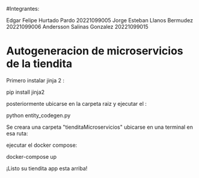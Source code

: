 #Integrantes:

Edgar Felipe Hurtado Pardo 20221099005 
Jorge Esteban Llanos Bermudez 20221099006 
Andersson Salinas Gonzalez 20221099015


# Autogeneracion de microservicios de la tiendita

Primero instalar jinja 2 :

pip install jinja2

posteriormente ubicarse en la carpeta raiz y ejecutar el :
 
python entity_codegen.py

Se creara una carpeta "tienditaMicroservicios" ubicarse en una terminal en esa ruta:

ejecutar el docker compose:

docker-compose up

¡Listo su tiendita app esta arriba!

